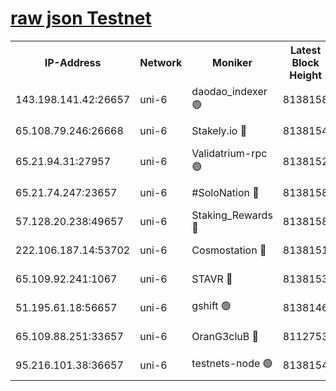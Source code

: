 [raw json Testnet](https://rpc-check.junot.stavr.tech/junot/rpc-junot-result.json)
=


<table><tr><th>IP-Address</th><th>Network</th><th>Moniker</th><th>Latest Block Height</th><th>Earliest Block Height</th><th>Catching Up</th><th>Tx Index</th><th>Voting Power</th><th>Scan Time</th></tr><tr><td>143.198.141.42:26657</td><td>uni-6</td><td>daodao_indexer 🟢</td><td>8138158</td><td>1</td><td>False</td><td>off</td><td>0</td><td>2024-02-19T17:20:39.245337828UTC</td></tr><tr><td>65.108.79.246:26668</td><td>uni-6</td><td>Stakely.io 🔴</td><td>8138154</td><td>1570872</td><td>False</td><td>on</td><td>11</td><td>2024-02-19T17:20:27.385121110UTC</td></tr><tr><td>65.21.94.31:27957</td><td>uni-6</td><td>Validatrium-rpc 🟢</td><td>8138152</td><td>2943363</td><td>False</td><td>on</td><td>0</td><td>2024-02-19T17:20:22.664135968UTC</td></tr><tr><td>65.21.74.247:23657</td><td>uni-6</td><td>#SoloNation 🔴</td><td>8138158</td><td>5208001</td><td>False</td><td>on</td><td>112</td><td>2024-02-19T17:20:38.266011184UTC</td></tr><tr><td>57.128.20.238:49657</td><td>uni-6</td><td>Staking_Rewards 🔴</td><td>8138158</td><td>6514618</td><td>False</td><td>on</td><td>1008</td><td>2024-02-19T17:20:39.544123891UTC</td></tr><tr><td>222.106.187.14:53702</td><td>uni-6</td><td>Cosmostation 🔴</td><td>8138151</td><td>7473037</td><td>False</td><td>on</td><td>109003</td><td>2024-02-19T17:20:20.271665593UTC</td></tr><tr><td>65.109.92.241:1067</td><td>uni-6</td><td>STAVR 🔴</td><td>8138153</td><td>7502372</td><td>False</td><td>on</td><td>6054</td><td>2024-02-19T17:20:27.053636087UTC</td></tr><tr><td>51.195.61.18:56657</td><td>uni-6</td><td>gshift 🟢</td><td>8138146</td><td>7691417</td><td>False</td><td>on</td><td>0</td><td>2024-02-19T17:20:08.652204647UTC</td></tr><tr><td>65.109.88.251:33657</td><td>uni-6</td><td>OranG3cluB 🔴</td><td>8112753</td><td>8055961</td><td>False</td><td>on</td><td>11</td><td>2024-02-19T17:20:44.048144494UTC</td></tr><tr><td>95.216.101.38:36657</td><td>uni-6</td><td>testnets-node 🟢</td><td>8138154</td><td>8116304</td><td>False</td><td>on</td><td>0</td><td>2024-02-19T17:20:29.748691948UTC</td></tr></table>